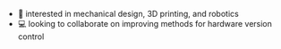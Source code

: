 - 👀 interested in mechanical design, 3D printing, and robotics 
- 💻 looking to collaborate on improving methods for hardware version control 

<!---
zanovis/zanovis is a ✨ special ✨ repository because its `README.md` (this file) appears on your GitHub profile.
You can click the Preview link to take a look at your changes.
--->
